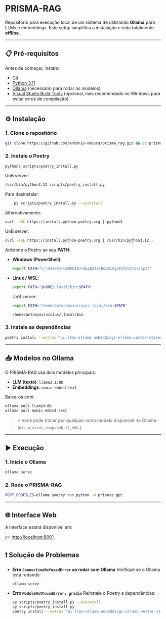 # **PRISMA-RAG**

Repositório para execução local de um sistema de utilizando **Ollama** para LLMs e embeddings.
Este setup simplifica a instalação e roda totalmente **offline**.

---

## 📋 Pré-requisitos

Antes de começar, instale:

* [Git](https://git-scm.com/download/win)
* [Python 3.11](https://www.python.org/downloads/release/python-3119/)
* [Ollama](https://ollama.ai) (necessário para rodar os modelos)
* [Visual Studio Build Tools](https://visualstudio.microsoft.com/pt-br/visual-cpp-build-tools/) (opcional, mas recomendado no Windows para evitar erros de compilação)

---

## ⚙️ Instalação

### 1. Clone o repositório

```sh
git clone https://github.com/antonio-vmoura/prisma_rag.git && cd prisma_rag
```

### 2. Instale o Poetry

```sh
python3 scripts/poetry_install.py
```
UnB server:

```sh
/usr/bin/python3.12 scripts/poetry_install.py
```

Para desinstalar:

```sh
    py scripts/poetry_install.py --uninstall
```

Alternativamente:

```sh
curl -sSL https://install.python-poetry.org | python3 -
```
UnB server:

```sh
curl -sSL https://install.python-poetry.org | /usr/bin/python3.12 -
```

Adicione o Poetry ao seu **PATH**:

* **Windows (PowerShell)**:

  ```sh
  export PATH="C:\Users\<USUARIO>\AppData\Roaming\Python\Scripts"
  ```
* **Linux / WSL**:

  ```sh
  export PATH="$HOME/.local/bin:$PATH"
  ```

  UnB server:

  ```sh
  export PATH="/home/antoniovinicius/.local/bin:$PATH"

  /home/antoniovinicius/.local/bin
  ```

### 3. Instale as dependências

```sh
poetry install --extras "ui llms-ollama embeddings-ollama vector-stores-qdrant"
```

---

## 📥 Modelos no Ollama

O PRISMA-RAG usa dois modelos principais:

* **LLM (texto)**: `llama3.1:8b`
* **Embeddings**: `nomic-embed-text`

Baixe-os com:

```sh
ollama pull llama3:8b
ollama pull nomic-embed-text
```

> ⚡ Você pode trocar por qualquer outro modelo disponível no Ollama (ex.: `mistral`, `deepseek-r1`, etc.).

---

## ▶️ Execução

### 1. Inicie o Ollama

```sh
ollama serve
```

### 2. Rode o PRISMA-RAG

```sh
PGPT_PROFILES=ollama poetry run python -m private_gpt
```

---

## 🌐 Interface Web

A interface estará disponível em:

👉 [http://localhost:8001](http://localhost:8001)


## ❗ Solução de Problemas

* **Erro `ConnectionRefusedError` ao rodar com Ollama**
  Verifique se o Ollama está rodando:

  ```sh
  ollama serve
  ```

* **Erro `ModuleNotFoundError: gradio`**
  Reinstale o Poetry e dependências:

  ```sh
  py scripts/poetry_install.py --uninstall
  py scripts/poetry_install.py
  poetry install --extras "ui llms-ollama embeddings-ollama vector-stores-qdrant"
  ```
